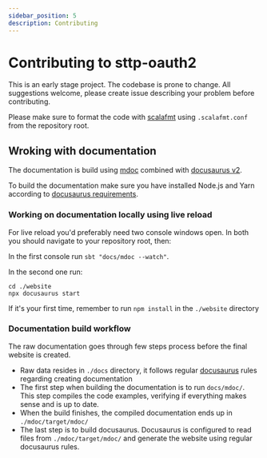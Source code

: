 ```yaml
---
sidebar_position: 5
description: Contributing
---
```


# Contributing to sttp-oauth2

This is an early stage project. The codebase is prone to change. All suggestions welcome, please create issue describing your problem before contributing.

Please make sure to format the code with [scalafmt](https://scalameta.org/scalafmt/) using `.scalafmt.conf` from the repository root.

## Wroking with documentation

The documentation is build using [mdoc](https://github.com/scalameta/mdoc) combined with [docusaurus v2](https://docusaurus.io/). 

To build the documentation make sure you have installed Node.js and Yarn according to [docusaurus requirements](https://docusaurus.io/docs/installation#requirements). 

### Working on documentation locally using live reload

For live reload you'd preferably need two console windows open. In both you should navigate to your repository root, then:

In the first console run `sbt "docs/mdoc --watch"`.

In the second one run:
```shell
cd ./website
npx docusaurus start
```

If it's your first time, remember to run `npm install` in the `./website` directory


### Documentation build workflow

The raw documentation goes through few steps process before the final website is created.

- Raw data resides in `./docs` directory, it follows regular [docusaurus](https://docusaurus.io/) rules regarding creating documentation
- The first step when building the documentation is to run `docs/mdoc/`. This step compiles the code examples, verifying if everything makes sense and is up to date.
- When the build finishes, the compiled documentation ends up in `./mdoc/target/mdoc/`
- The last step is to build docusaurus. Docusaurus is configured to read files from `./mdoc/target/mdoc/` and generate the website using regular docusaurus rules.
